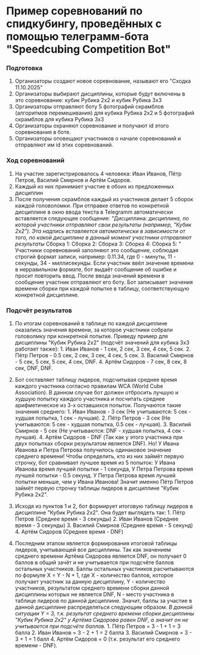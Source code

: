 # Пример соревнований по спидкубингу, проведённых с помощью телеграмм-бота "Speedcubing Competition Bot"

### Подготовка
1. Организаторы создают новое соревнование, называют его "Сходка 11.10.2025"
2. Организаторы выбирают дисциплины, которые будут включены в это соревнование: кубик Рубика 2x2 и кубик Рубика 3x3
3. Организаторы отправляют боту 5 фотографий скрамблов (алгоритмов перемешивания) для кубика Рубика 2x2 и 5 фотографий скрамблов для кубика Рубика 3x3
4. Организаторы охраняют соревнование и получают id этого соревнования в боте.
5. Организаторы оповещают участников о начале соревнований и отправляют им id этих соревнований.

### Ход соревнований
1. На участие зарегистрировалось 4 человека: Иван Иванов, Пётр Петров, Василий Смирнов и Артём Сидоров.
2. Каждый из них принимает участие в обоих из предложенных дисциплин
3. После получения скрамблов каждый из участников делает 5 сборок каждой головоломки. При отправке ответов по конкретной дисциплине в окно ввода текста в Telegramm автоматически вставляется следующее сообщение:
   "Дисциплина: *дисциплина, по которой участники отправляют свои результаты (например, "Кубик 2x2"). Эта надпись вставляется автоматически в зависимости от того, по какой дисциплине в данный момент участники отправляют результаты*
    Сборка 1:
    Сборка 2:
    Сборка 3:
    Сборка 4:
    Сборка 5:
    "
Участники соревнований заполняют это сообщение, соблюдая строгий формат записи, например: 0.11.34, где 0 - минуты, 11 - секунды, 34 - миллисекунды. Если участник ввёл значение времени в нерравильном формате, бот выдаёт сообщение об ошибке и просит повторить ввод. После ввода значений времени в сообщение участник отправляют его боту. Бот записывает значения времени сборки при каждой попытке в таблицу, соответствующую конкретной дисциплине.

### Подсчёт результатов
1. По итогам соревнований в таблице по каждой дисциплине оказались значения времени, за которое участники собрали головолмку при конкретной попытке. Приведу пример для дисциплины "Кубик Рубика 2x2" (подсчёт значений для кубика 3x3 работает также): 
        1. Иван Иванов - 1 сек, 2 сек,  3 сек, 4 сек, 5 сек.
        2. Пётр Петров -  0.5 сек, 2 сек,  3 сек, 4 сек, 5 сек.
        3. Василий Смирнов - 5 сек, 5 сек,  5 сек, 4 сек, DNF.
        4. Артём Сидоров - 7 сек, 8 сек,  8 сек, DNF, DNF.
2. Бот составляет таблицу лидеров, подсчитывая среднее время каждого участника согласно правилам WCA (World Cube Association). В данном случае бот должен отбросить лучшую и худшую попытку каждого участника и посчитать среднее арифметическое из 3-х оставшихся попыток. Получаются такие значения среднего:
        1. Иван Иванов - 3 сек (Не учитываются: 5 сек - худшая попытка, 1 сек - лучшая).
        2. Пётр Петров -  3 сек (Не учитываются: 5 сек - худшая попытка, 0.5 сек - лучшая).
        3. Василий Смирнов - 5 сек (Не учитываются: DNF - худшая попытка, 4 сек - лучшая).
        4. Артём Сидоров - DNF (Так как у этого участника при двух попытках сборки результатом является DNF).
Но! У Ивана Иванова и Петра Петрова получилось одинаковое значение среднего времени! Чтобы определить, кто из них займёт первую строчку, бот сравнивает лучшее время из 5 попыток:
    У Ивана Иванова время лучшей попытки - 1 секунда,
    У Петра Петрова время лучшей попытки - 0.5 секунд.
У Петра Петрова время лучшей попытки меньше, чем у Ивана Иванова! Значит именно Пётр Петров займёт первую строчку таблицы лидеров в дисциплине "Кубик Рубика 2x2". 

3. Исходя из пунктов 1 и 2, бот формирует итоговую таблицу лидеров в дисциплине "Кубик Рубика 2x2". Она будет выглядеть так:
        1. Пётр Петров (Среднее время - 3 секунды)
        2. Иван Иванов (Среднее время - 3 секунды)
        3. Василий Смирнов (Среднее время - 5 секунд)
        4. Артём Сидоров (Среднее время - DNF)

4. Последним этапом является формирования итоговой таблицы лидеров, учитывающей все дисциплины. Так как значением среднего времени Артёма Сидорова является DNF, он получает 0 баллов в общий зачёт и не учитывается при подсчёте баллов остальных участников. Баллы остальных участников расчитываются по формуле X = Y - N + 1, где X - количество баллов, которое получает участник за данную дисциплину, Y - количество участников, результатом среднего времени сборки данной дисциплины которых не является DNF, N - место участника в таблице лидеров по данной дисциплине. 
Значит, баллы за участие в данной дисциплине распределяться следующим образом.
*В данной ситуации Y = 3, т.к. результат среднего времени сборки дисциплины "Кубик Рубика 2x2" у Артёма Сидорова равен DNF, а значит он не учитывается при подсчёте баллов.*
        1. Пётр Петров = 3 - 1 + 1 = 3 балла
        2. Иван Иванов = 3 - 2 + 1 = 2 балла
        3. Василий Смирнов = 3 - 3 + 1 = 1 балл
        4. Артём Сидоров = 0 (т.к. результат его среднего времени - DNF).